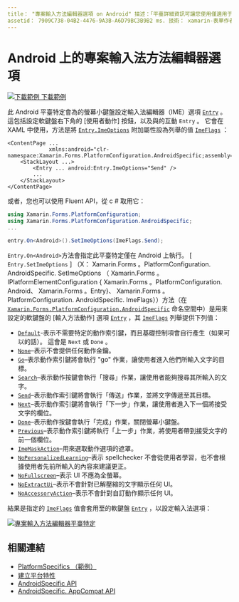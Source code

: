 ```yaml
---
title： "專案輸入方法編輯器選項 on Android" 描述：「平臺詳細資訊可讓您使用僅適用于特定平臺的功能，而不需執行自訂轉譯器或效果。 本文說明如何使用 Android 平臺特定的來設定螢幕小鍵盤的輸入法選項，以取得專案。」
assetid： 7909C738-04B2-4476-9A3B-A6D79BC3B9B2 ms. 技術： xamarin-表單作者： davidbritch ms. author： dabritch ms. 日期：07/10/2018 否-loc： [ Xamarin.Forms ， Xamarin.Essentials ]
---
```


# <a name="entry-input-method-editor-options-on-android"></a>Android 上的專案輸入法方法編輯器選項

[![下載範例 ](~/media/shared/download.png) 下載範例](https://docs.microsoft.com/samples/xamarin/xamarin-forms-samples/userinterface-platformspecifics)

此 Android 平臺特定會為的螢幕小鍵盤設定輸入法編輯器（IME）選項 [`Entry`](xref:Xamarin.Forms.Entry) 。 這包括設定軟鍵盤右下角的 [使用者動作] 按鈕，以及與的互動 `Entry` 。 它會在 XAML 中使用，方法是將 [`Entry.ImeOptions`](xref:Xamarin.Forms.PlatformConfiguration.AndroidSpecific.Entry.ImeOptionsProperty) 附加屬性設為列舉的值 [`ImeFlags`](xref:Xamarin.Forms.PlatformConfiguration.AndroidSpecific.ImeFlags) ：

```xaml
<ContentPage ...
             xmlns:android="clr-namespace:Xamarin.Forms.PlatformConfiguration.AndroidSpecific;assembly=Xamarin.Forms.Core">
    <StackLayout ...>
        <Entry ... android:Entry.ImeOptions="Send" />
        ...
    </StackLayout>
</ContentPage>
```

或者，您也可以使用 Fluent API，從 c # 取用它：

```csharp
using Xamarin.Forms.PlatformConfiguration;
using Xamarin.Forms.PlatformConfiguration.AndroidSpecific;
...

entry.On<Android>().SetImeOptions(ImeFlags.Send);
```

`Entry.On<Android>`方法會指定此平臺特定僅在 Android 上執行。 [ `Entry.SetImeOptions` ] （X： Xamarin.Forms 。PlatformConfiguration. AndroidSpecific. SetImeOptions （ Xamarin.Forms 。IPlatformElementConfiguration { Xamarin.Forms 。PlatformConfiguration. Android、 Xamarin.Forms 。Entry}、 Xamarin.Forms 。PlatformConfiguration. AndroidSpecific. ImeFlags））方法（在 [`Xamarin.Forms.PlatformConfiguration.AndroidSpecific`](xref:Xamarin.Forms.PlatformConfiguration.AndroidSpecific) 命名空間中）是用來設定的軟鍵盤的 [輸入方法動作] 選項 [`Entry`](xref:Xamarin.Forms.Entry) ，其 [`ImeFlags`](xref:Xamarin.Forms.PlatformConfiguration.AndroidSpecific.ImeFlags) 列舉提供下列值：

- [`Default`](xref:Xamarin.Forms.PlatformConfiguration.AndroidSpecific.ImeFlags.Default)-表示不需要特定的動作索引鍵，而且基礎控制項會自行產生（如果可以的話）。 這會是 `Next` 或 `Done` 。
- [`None`](xref:Xamarin.Forms.PlatformConfiguration.AndroidSpecific.ImeFlags.None)–表示不會提供任何動作金鑰。
- [`Go`](xref:Xamarin.Forms.PlatformConfiguration.AndroidSpecific.ImeFlags.Go)–表示動作索引鍵將會執行 "go" 作業，讓使用者進入他們所輸入文字的目標。
- [`Search`](xref:Xamarin.Forms.PlatformConfiguration.AndroidSpecific.ImeFlags.Search)–表示動作按鍵會執行「搜尋」作業，讓使用者能夠搜尋其所輸入的文字。
- [`Send`](xref:Xamarin.Forms.PlatformConfiguration.AndroidSpecific.ImeFlags.Send)–表示動作索引鍵將會執行「傳送」作業，並將文字傳遞至其目標。
- [`Next`](xref:Xamarin.Forms.PlatformConfiguration.AndroidSpecific.ImeFlags.Next)–表示動作索引鍵將會執行「下一步」作業，讓使用者進入下一個將接受文字的欄位。
- [`Done`](xref:Xamarin.Forms.PlatformConfiguration.AndroidSpecific.ImeFlags.Done)–表示動作按鍵會執行「完成」作業，關閉螢幕小鍵盤。
- [`Previous`](xref:Xamarin.Forms.PlatformConfiguration.AndroidSpecific.ImeFlags.Previous)–表示動作索引鍵將執行「上一步」作業，將使用者帶到接受文字的前一個欄位。
- [`ImeMaskAction`](xref:Xamarin.Forms.PlatformConfiguration.AndroidSpecific.ImeFlags.ImeMaskAction)–用來選取動作選項的遮罩。
- [`NoPersonalizedLearning`](xref:Xamarin.Forms.PlatformConfiguration.AndroidSpecific.ImeFlags.NoPersonalizedLearning)–表示 spellchecker 不會從使用者學習，也不會根據使用者先前所輸入的內容來建議更正。
- [`NoFullscreen`](xref:Xamarin.Forms.PlatformConfiguration.AndroidSpecific.ImeFlags.NoFullscreen)–表示 UI 不應為全螢幕。
- [`NoExtractUi`](xref:Xamarin.Forms.PlatformConfiguration.AndroidSpecific.ImeFlags.NoExtractUi)–表示不會針對已解壓縮的文字顯示任何 UI。
- [`NoAccessoryAction`](xref:Xamarin.Forms.PlatformConfiguration.AndroidSpecific.ImeFlags.NoAccessoryAction)–表示不會針對自訂動作顯示任何 UI。

結果是指定的 [`ImeFlags`](xref:Xamarin.Forms.PlatformConfiguration.AndroidSpecific.ImeFlags) 值會套用至的軟鍵盤 [`Entry`](xref:Xamarin.Forms.Entry) ，以設定輸入法選項：

[![專案輸入方法編輯器平臺特定](entry-ime-options-images/entry-imeoptions.png "專案輸入方法編輯器平臺特定")](entry-ime-options-images/entry-imeoptions-large.png#lightbox "專案輸入方法編輯器平臺特定")

## <a name="related-links"></a>相關連結

- [PlatformSpecifics （範例）](https://docs.microsoft.com/samples/xamarin/xamarin-forms-samples/userinterface-platformspecifics)
- [建立平台特性](~/xamarin-forms/platform/platform-specifics/index.md#creating-platform-specifics)
- [AndroidSpecific API](xref:Xamarin.Forms.PlatformConfiguration.AndroidSpecific)
- [AndroidSpecific. AppCompat API](xref:Xamarin.Forms.PlatformConfiguration.AndroidSpecific.AppCompat)
